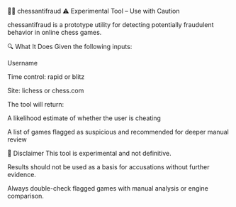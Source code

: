🕵️‍♂️ chessantifraud
⚠️ Experimental Tool – Use with Caution

chessantifraud is a prototype utility for detecting potentially fraudulent behavior in online chess games.

🔍 What It Does
Given the following inputs:

Username

Time control: rapid or blitz

Site: lichess or chess.com

The tool will return:

A likelihood estimate of whether the user is cheating

A list of games flagged as suspicious and recommended for deeper manual review

🚨 Disclaimer
This tool is experimental and not definitive.

Results should not be used as a basis for accusations without further evidence.

Always double-check flagged games with manual analysis or engine comparison.
